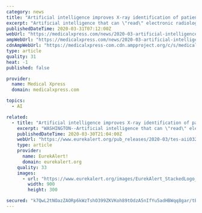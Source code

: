 ```yaml
---
category: news
title: "Artificial intelligence improves X-ray identification of patients with broken bones"
excerpt: "Artificial intelligence that can \"read\" electronic radiology reports and flag patients with broken bones who are at risk of osteoporosis outperformed the traditional manual method of health care professionals reading X-ray reports, a new study finds. The results were accepted for presentation at ENDO 2020, the Endocrine Society's annual meeting ..."
publishedDateTime: 2020-03-31T07:12:00Z
webUrl: "https://medicalxpress.com/news/2020-03-artificial-intelligence-x-ray-identification-patients.html"
ampWebUrl: "https://medicalxpress.com/news/2020-03-artificial-intelligence-x-ray-identification-patients.amp"
cdnAmpWebUrl: "https://medicalxpress-com.cdn.ampproject.org/c/s/medicalxpress.com/news/2020-03-artificial-intelligence-x-ray-identification-patients.amp"
type: article
quality: 31
heat: -1
published: false

provider:
  name: Medical Xpress
  domain: medicalxpress.com

topics:
  - AI

related:
  - title: "Artificial intelligence improves X-ray identification of patients with broken bones"
    excerpt: "WASHINGTON--Artificial intelligence that can \"read\" electronic radiology reports and flag patients with broken bones who are at risk of osteoporosis outperformed the traditional manual method of health care professionals reading X-ray reports, a new study finds. The results were accepted for presentation at ENDO 2020, the Endocrine Society's ..."
    publishedDateTime: 2020-03-30T21:04:00Z
    webUrl: "https://www.eurekalert.org/pub_releases/2020-03/tes-aii032520.php"
    type: article
    provider:
      name: EurekAlert!
      domain: eurekalert.org
    quality: 33
    images:
      - url: "https://www.eurekalert.org/images/EurekAlert_StackedLogo_RGB.jpg"
        width: 900
        height: 300

secured: "k7QwL2tNOazZAORp6kWzTshO399ZKVKoh89tOdzA5nIfYu5adHBWqq8gar/tBigjbKRb87JCUuiLsS1IRErc6CpOyTnSvQ6x1VHxYdWZ449u4uMRb/g6sC3sHmG2A0IFe5JirpeQ+AI8gtseh/JEG5lUfqmmB4d08WXZUpB/va9btfKNoMzkX+ozi5xoWkbrIHxpjsVYPlxdxNAk1t4fPk1jN6F9/obSPksjD9OZmFQ7FrWadmrnghurPQ1ys1ZwpAieDX86teHVGLGnittDZa34WsjtqAgYiNGBmpQPi/8dWWDOqUCNVbEF0VPpbC2PMfGg+umUlX8oQyGME1aWvVsarx1ibc33nBsZImZuTw6O+YH8PEGYX3khr3anpNvS80KxqFlFJQdNrltBeER+/W4/3EF2EuMgKck/k4IK8itfY0fiuoj9pl6j57TAZ7ZXJjHRSsN/jR/j+Y210Rt4ok97Ov6lJkQvI78vIEZ8aqI=;c1OWZbq/mVKK4/JZFq/83A=="
---
```


